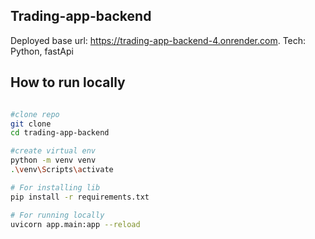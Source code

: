 ## Trading-app-backend

Deployed base url: https://trading-app-backend-4.onrender.com.
Tech: Python, fastApi

## How to run locally

```bash

#clone repo
git clone
cd trading-app-backend

#create virtual env
python -m venv venv
.\venv\Scripts\activate

# For installing lib
pip install -r requirements.txt

# For running locally
uvicorn app.main:app --reload

